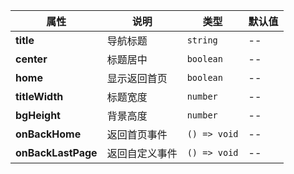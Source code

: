 |  属性   | 说明  |   类型 | 默认值
|  ----  | ----  |  ----  | ----
| **title**  | 导航标题 |  `string` | --
| **center**  | 标题居中 |  `boolean`| --
| **home**   | 显示返回首页 |  `boolean` | --
| **titleWidth**  | 标题宽度 |  `number`| --
| **bgHeight**  | 背景高度 |  `number`| --
| **onBackHome**  | 返回首页事件  |  `() => void` | --
 **onBackLastPage**  | 返回自定义事件  |  `() => void` | --